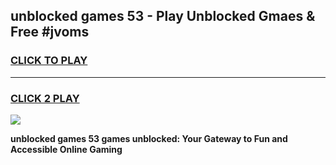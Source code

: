
## unblocked games 53 - Play Unblocked Gmaes & Free #jvoms
<h3>
<a href="https://premium.freeplayer.one?title=unblocked_games_53&ref=01M">CLICK TO PLAY</a></h3>
<hr>

<h3>
<a href="https://premium.freeplayer.one?title=unblocked_games_53&ref=01M">CLICK 2 PLAY</a>
  
</h3>

<a href="https://premium.freeplayer.one?title=unblocked_games_53&ref=01M"><img src="https://clearcache.store/games.png"></a>


**unblocked games 53 games unblocked: Your Gateway to Fun and Accessible Online Gaming**
